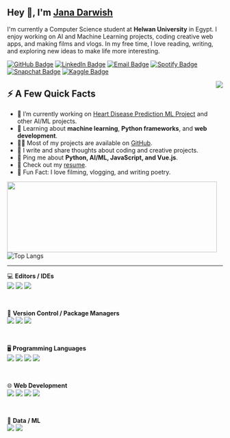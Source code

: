 <h2>Hey 👋, I'm <a href="https://github.com/janaadarwish">Jana Darwish</a></h2>
<p>I'm currently a Computer Science student at <strong>Helwan University</strong> in Egypt. I enjoy working on AI and Machine Learning projects, coding creative web apps, and making films and vlogs. In my free time, I love reading, writing, and exploring new ideas to make life more interesting.</p>

<p>
  <a href="https://github.com/janaadarwish"><img src="https://img.shields.io/badge/-GitHub-181717?style=flat-square&logo=GitHub&logoColor=white" alt="GitHub Badge"></a>
  <a href="https://www.linkedin.com/in/jana-darwish-29613732b/"><img src="https://img.shields.io/badge/-LinkedIn-0077B5?style=flat-square&logo=LinkedIn&logoColor=white" alt="LinkedIn Badge"></a>
  <a href="mailto:janaa.dariwsh@gmail.com"><img src="https://img.shields.io/badge/-Email-D14836?style=flat-square&logo=Gmail&logoColor=white" alt="Email Badge"></a>
  <a href="https://open.spotify.com/user/your_spotify_id"><img src="https://img.shields.io/badge/-Spotify-1ED760?style=flat-square&logo=Spotify&logoColor=white" alt="Spotify Badge"></a>
  <a href="https://www.snapchat.com/add/your_snapchat_username"><img src="https://img.shields.io/badge/-Snapchat-FFFC00?style=flat-square&logo=Snapchat&logoColor=black" alt="Snapchat Badge"></a>
  <a href="https://www.kaggle.com/janaadarwish"><img src="https://img.shields.io/badge/-Kaggle-20BEFF?style=flat-square&logo=Kaggle&logoColor=white" alt="Kaggle Badge"></a>
</p>

<img align="right" src="https://media1.giphy.com/media/13HgwGsXF0aiGY/giphy.gif" />
<h2>⚡️ A Few Quick Facts</h2>
<ul>
  <li>🔭 I’m currently working on <a href="https://github.com/janaadarwish/heart-disease-ml">Heart Disease Prediction ML Project</a> and other AI/ML projects.</li>
  <li>🧐 Learning about <strong>machine learning</strong>, <strong>Python frameworks</strong>, and <strong>web development</strong>.</li>
  <li>👩‍💻 Most of my projects are available on <a href="https://github.com/janaadarwish">GitHub</a>.</li>
  <li>📝 I write and share thoughts about coding and creative projects.</li>
  <li>💬 Ping me about <strong>Python, AI/ML, JavaScript, and Vue.js</strong>.</li>
  <li>📙 Check out my <a href="https://github.com/janaadarwish/janaadarwish/blob/main/Resume.pdf">resume</a>.</li>
  <li>🎉 Fun Fact: I love filming, vlogging, and writing poetry.</li>
</ul>
<p align="center">
  <img align="left" width="490" height="165" src="https://github-readme-stats.vercel.app/api?username=janaadarwish&show_icons=true&hide_border=false&line_height=20&title_color=f69673&icon_color=1b93c9&show_owner=true"/>
</p>

![Top Langs](https://github-readme-stats.vercel.app/api/top-langs/?username=janaadarwish&layout=compact&hide_border=false&langs_count=6)

---

<p align="center">

💻 <strong>Editors / IDEs</strong><br/>
<img src="https://img.shields.io/badge/-VS%20Code-23A9F2?style=flat-square&logo=Visual%20Studio%20Code&logoColor=white"/>
<img src="https://img.shields.io/badge/-Code::Blocks-0055A5?style=flat-square&logo=Codeblocks&logoColor=white"/>
<img src="https://img.shields.io/badge/-Google%20Colab-F9AB00?style=flat-square&logo=Google%20Colab&logoColor=white"/>

<br/>

🔧 <strong>Version Control / Package Managers</strong><br/>
<img src="https://img.shields.io/badge/-Git-F44D27?style=flat-square&logo=Git&logoColor=white"/>
<img src="https://img.shields.io/badge/-GitHub-181717?style=flat-square&logo=GitHub&logoColor=white"/>
<img src="https://img.shields.io/badge/-NPM-CB3837?style=flat-square&logo=NPM&logoColor=white"/>

<br/>

🖥️ <strong>Programming Languages</strong><br/>
<img src="https://img.shields.io/badge/-Python-3776AB?style=flat-square&logo=Python&logoColor=white"/>
<img src="https://img.shields.io/badge/-C-00599C?style=flat-square&logo=C&logoColor=white"/>
<img src="https://img.shields.io/badge/-Java-007396?style=flat-square&logo=Java&logoColor=white"/>
<img src="https://img.shields.io/badge/-JavaScript-F7DF1E?style=flat-square&logo=JavaScript&logoColor=black"/>

<br/>

🌐 <strong>Web Development</strong><br/>
<img src="https://img.shields.io/badge/-HTML5-E34F26?style=flat-square&logo=HTML5&logoColor=white"/>
<img src="https://img.shields.io/badge/-CSS3-1572B6?style=flat-square&logo=CSS3&logoColor=white"/>
<img src="https://img.shields.io/badge/-Bootstrap-563D7C?style=flat-square&logo=Bootstrap&logoColor=white"/>
<img src="https://img.shields.io/badge/-Vue.js-42B883?style=flat-square&logo=Vue.js&logoColor=white"/>

<br/>

🤖 <strong>Data / ML</strong><br/>
<img src="https://img.shields.io/badge/-Machine%20Learning-FF6F61?style=flat-square"/>
<a href="https://www.kaggle.com/janaadarwish"><img src="https://img.shields.io/badge/-Kaggle-20BEFF?style=flat-square&logo=Kaggle&logoColor=white"/></a>

</p>

